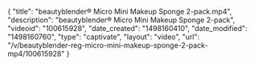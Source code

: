 {
    "title": "beautyblender&reg; Micro Mini Makeup Sponge 2-pack.mp4",
    "description": "beautyblender&reg; Micro Mini Makeup Sponge 2-pack",
    "videoid": "100615928",
    "date_created": "1498160410",
    "date_modified": "1498160760",
    "type": "captivate",
    "layout": "video",
    "url": "\/v\/beautyblender-reg-micro-mini-makeup-sponge-2-pack-mp4\/100615928"
}